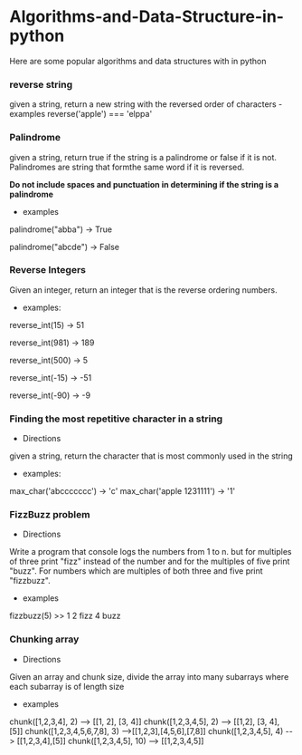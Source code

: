 # Algorithms-and-Data-Structure-in-python

Here are some popular algorithms and data structures with in python

### reverse string
given a string, return a new string with 
    the reversed order of characters
    - examples
    reverse('apple') === 'elppa'

### Palindrome
given a string, return true if the string is a palindrome or false if it is not. Palindromes are string that formthe same word if it is reversed.

**Do not include spaces and punctuation in determining if the string is a palindrome**

 * examples   

palindrome("abba") -> True  

palindrome("abcde") -> False

### Reverse Integers

Given an integer, return an integer that is the reverse ordering numbers.

* examples:

reverse_int(15) -> 51  

reverse_int(981) -> 189   

reverse_int(500) -> 5   

reverse_int(-15) -> -51   

reverse_int(-90) -> -9   

### Finding the most repetitive character in a string
 * Directions   

given a string, return the character that is most commonly used in the string   

 * examples:   

max_char('abccccccc') -> 'c'
max_char('apple 1231111') -> '1'

### FizzBuzz problem

* Directions  

Write a program that console logs the numbers from 1 to n. but for multiples of three print "fizz" instead of the number and for the multiples of five print "buzz". For numbers which are multiples of both three and five print "fizzbuzz".

* examples  

fizzbuzz(5) >>
1
2
fizz
4
buzz

### Chunking array

* Directions  

Given an array and chunk size, divide the array into many subarrays where each subarray is of length size

* examples  

chunk([1,2,3,4], 2) --> [[1, 2], [3, 4]]
chunk([1,2,3,4,5], 2) --> [[1,2], [3, 4], [5]]
chunk([1,2,3,4,5,6,7,8], 3) -->[[1,2,3],[4,5,6],[7,8]]
chunk([1,2,3,4,5], 4) --> [[1,2,3,4],[5]]
chunk([1,2,3,4,5], 10) --> [[1,2,3,4,5]]

